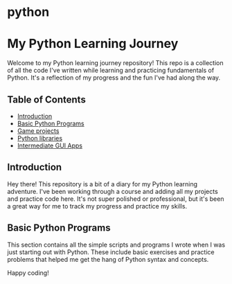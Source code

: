 # python


# My Python Learning Journey

Welcome to my Python learning journey repository! This repo is a collection of all the code I've written while learning and practicing fundamentals of Python. It's a reflection of my progress and the fun I've had along the way.

## Table of Contents

- [Introduction](#introduction)
- [Basic Python Programs](#basic-python-programs)
- [Game projects](#Game-projects)
- [Python libraries](#python-libraries)
- [Intermediate GUI Apps](#intermediate-gui-apps)

## Introduction

Hey there! This repository is a bit of a diary for my Python learning adventure. I've been working through a course and adding all my projects and practice code here. It's not super polished or professional, but it's been a great way for me to track my progress and practice my skills.

## Basic Python Programs

This section contains all the simple scripts and programs I wrote when I was just starting out with Python. These include basic exercises and practice problems that helped me get the hang of Python syntax and concepts.

Happy coding!
